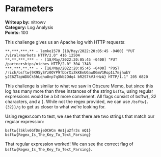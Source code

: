 # Parameters

**Writeup by:** nitrowv   
**Category:** Log Analysis  
**Points:** 100

This challenge gives us an Apache log with HTTP requests:

```
**.***.***.** - lemke1570 [18/May/2022:20:05:45 -0400] "PUT /viral/markets HTTP/2.0" 416 12504
**.**.***.*** - - [18/May/2022:20:05:45 -0400] "PUT /partnerships/niches HTTP/2.0" 304 1348
***.***.**.** - - [18/May/2022:20:05:45 -0400] "POST /rich/bsftw{9X95ySYz0OYP9fbbrXiZkKEnUGawOGmV1Rop1L7mjhubY yJE6ZTapWDUCk5hLqhu8np7qOkb2Odq4 bR2S7kVJrHzA} HTTP/1.1" 205 6820
```

This challenge is similar to what we saw in Obscure Memo, but since this log has many more than three instances of the string `bsftw`, using regular expressions would be a bit more convienent. All flags consist of bsftw{, 32 characters, and a }. While not the regex provided, we can use `/bsftw{.{32}}/g` to get us closer to what we're looking for.

Using regexr.com to test, we see that there are two strings that match our regular expression:

```
bsftw{lSklv6GfDmjeDCWCm Hn1ju2fr3s mQ1}
bsftw{Regex_Is_The_Key_To_Text_Parsing}
```

That regular expression worked! We can see the correct flag of `bsftw{Regex_Is_The_Key_To_Text_Parsing}`.